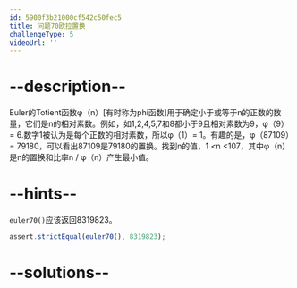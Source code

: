 ```yaml
---
id: 5900f3b21000cf542c50fec5
title: 问题70欧拉置换
challengeType: 5
videoUrl: ''
---
```


# --description--

Euler的Totient函数φ（n）\[有时称为phi函数]用于确定小于或等于n的正数的数量，它们是n的相对素数。例如，如1,2,4,5,7和8都小于9且相对素数为9，φ（9）= 6.数字1被认为是每个正数的相对素数，所以φ（1）= 1。有趣的是，φ（87109）= 79180，可以看出87109是79180的置换。找到n的值，1 &lt;n &lt;107，其中φ（n）是n的置换和比率n / φ（n）产生最小值。

# --hints--

`euler70()`应该返回8319823。

```js
assert.strictEqual(euler70(), 8319823);
```

# --solutions--

